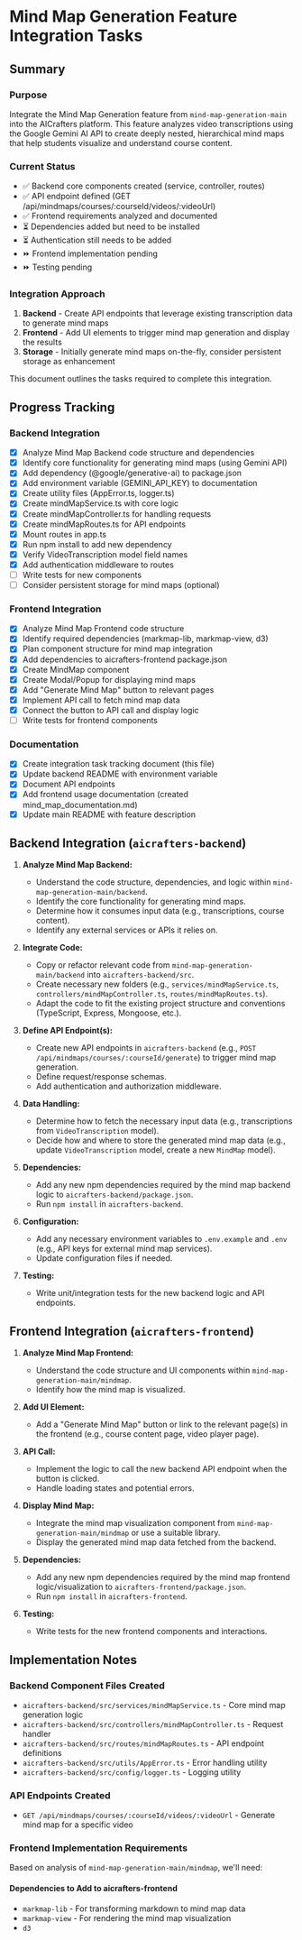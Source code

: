 # Mind Map Generation Feature Integration Tasks

## Summary

### Purpose
Integrate the Mind Map Generation feature from `mind-map-generation-main` into the AICrafters platform. This feature analyzes video transcriptions using the Google Gemini AI API to create deeply nested, hierarchical mind maps that help students visualize and understand course content.

### Current Status
- ✅ Backend core components created (service, controller, routes)
- ✅ API endpoint defined (GET /api/mindmaps/courses/:courseId/videos/:videoUrl)
- ✅ Frontend requirements analyzed and documented
- ⏳ Dependencies added but need to be installed
- ⏳ Authentication still needs to be added
- ⏩ Frontend implementation pending
- ⏩ Testing pending

### Integration Approach
1. **Backend** - Create API endpoints that leverage existing transcription data to generate mind maps
2. **Frontend** - Add UI elements to trigger mind map generation and display the results
3. **Storage** - Initially generate mind maps on-the-fly, consider persistent storage as enhancement

This document outlines the tasks required to complete this integration.

## Progress Tracking

### Backend Integration
- [x] Analyze Mind Map Backend code structure and dependencies
- [x] Identify core functionality for generating mind maps (using Gemini API)
- [x] Add dependency (@google/generative-ai) to package.json
- [x] Add environment variable (GEMINI_API_KEY) to documentation
- [x] Create utility files (AppError.ts, logger.ts)
- [x] Create mindMapService.ts with core logic
- [x] Create mindMapController.ts for handling requests
- [x] Create mindMapRoutes.ts for API endpoints
- [x] Mount routes in app.ts
- [x] Run npm install to add new dependency
- [x] Verify VideoTranscription model field names
- [x] Add authentication middleware to routes
- [ ] Write tests for new components
- [ ] Consider persistent storage for mind maps (optional)

### Frontend Integration
- [x] Analyze Mind Map Frontend code structure
- [x] Identify required dependencies (markmap-lib, markmap-view, d3)
- [x] Plan component structure for mind map integration
- [x] Add dependencies to aicrafters-frontend package.json
- [x] Create MindMap component 
- [x] Create Modal/Popup for displaying mind maps
- [x] Add "Generate Mind Map" button to relevant pages
- [x] Implement API call to fetch mind map data
- [x] Connect the button to API call and display logic
- [ ] Write tests for frontend components

### Documentation
- [x] Create integration task tracking document (this file)
- [x] Update backend README with environment variable
- [x] Document API endpoints
- [x] Add frontend usage documentation (created mind_map_documentation.md)
- [x] Update main README with feature description

## Backend Integration (`aicrafters-backend`)

1.  **Analyze Mind Map Backend:**
    *   Understand the code structure, dependencies, and logic within `mind-map-generation-main/backend`.
    *   Identify the core functionality for generating mind maps.
    *   Determine how it consumes input data (e.g., transcriptions, course content).
    *   Identify any external services or APIs it relies on.

2.  **Integrate Code:**
    *   Copy or refactor relevant code from `mind-map-generation-main/backend` into `aicrafters-backend/src`.
    *   Create necessary new folders (e.g., `services/mindMapService.ts`, `controllers/mindMapController.ts`, `routes/mindMapRoutes.ts`).
    *   Adapt the code to fit the existing project structure and conventions (TypeScript, Express, Mongoose, etc.).

3.  **Define API Endpoint(s):**
    *   Create new API endpoints in `aicrafters-backend` (e.g., `POST /api/mindmaps/courses/:courseId/generate`) to trigger mind map generation.
    *   Define request/response schemas.
    *   Add authentication and authorization middleware.

4.  **Data Handling:**
    *   Determine how to fetch the necessary input data (e.g., transcriptions from `VideoTranscription` model).
    *   Decide how and where to store the generated mind map data (e.g., update `VideoTranscription` model, create a new `MindMap` model).

5.  **Dependencies:**
    *   Add any new npm dependencies required by the mind map backend logic to `aicrafters-backend/package.json`.
    *   Run `npm install` in `aicrafters-backend`.

6.  **Configuration:**
    *   Add any necessary environment variables to `.env.example` and `.env` (e.g., API keys for external mind map services).
    *   Update configuration files if needed.

7.  **Testing:**
    *   Write unit/integration tests for the new backend logic and API endpoints.

## Frontend Integration (`aicrafters-frontend`)

1.  **Analyze Mind Map Frontend:**
    *   Understand the code structure and UI components within `mind-map-generation-main/mindmap`.
    *   Identify how the mind map is visualized.

2.  **Add UI Element:**
    *   Add a "Generate Mind Map" button or link to the relevant page(s) in the frontend (e.g., course content page, video player page).

3.  **API Call:**
    *   Implement the logic to call the new backend API endpoint when the button is clicked.
    *   Handle loading states and potential errors.

4.  **Display Mind Map:**
    *   Integrate the mind map visualization component from `mind-map-generation-main/mindmap` or use a suitable library.
    *   Display the generated mind map data fetched from the backend.

5.  **Dependencies:**
    *   Add any new npm dependencies required by the mind map frontend logic/visualization to `aicrafters-frontend/package.json`.
    *   Run `npm install` in `aicrafters-frontend`.

6.  **Testing:**
    *   Write tests for the new frontend components and interactions.

## Implementation Notes

### Backend Component Files Created
- `aicrafters-backend/src/services/mindMapService.ts` - Core mind map generation logic
- `aicrafters-backend/src/controllers/mindMapController.ts` - Request handler
- `aicrafters-backend/src/routes/mindMapRoutes.ts` - API endpoint definitions
- `aicrafters-backend/src/utils/AppError.ts` - Error handling utility
- `aicrafters-backend/src/config/logger.ts` - Logging utility

### API Endpoints Created
- `GET /api/mindmaps/courses/:courseId/videos/:videoUrl` - Generate mind map for a specific video

### Frontend Implementation Requirements

Based on analysis of `mind-map-generation-main/mindmap`, we'll need:

#### Dependencies to Add to aicrafters-frontend
- `markmap-lib` - For transforming markdown to mind map data
- `markmap-view` - For rendering the mind map visualization
- `d3`